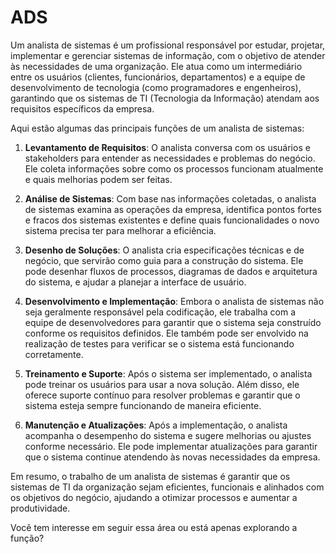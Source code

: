 # ADS

Um analista de sistemas é um profissional responsável por estudar, projetar, implementar e gerenciar sistemas de informação, com o objetivo de atender às necessidades de uma organização. Ele atua como um intermediário entre os usuários (clientes, funcionários, departamentos) e a equipe de desenvolvimento de tecnologia (como programadores e engenheiros), garantindo que os sistemas de TI (Tecnologia da Informação) atendam aos requisitos específicos da empresa.

Aqui estão algumas das principais funções de um analista de sistemas:

1. **Levantamento de Requisitos**: O analista conversa com os usuários e stakeholders para entender as necessidades e problemas do negócio. Ele coleta informações sobre como os processos funcionam atualmente e quais melhorias podem ser feitas.

2. **Análise de Sistemas**: Com base nas informações coletadas, o analista de sistemas examina as operações da empresa, identifica pontos fortes e fracos dos sistemas existentes e define quais funcionalidades o novo sistema precisa ter para melhorar a eficiência.

3. **Desenho de Soluções**: O analista cria especificações técnicas e de negócio, que servirão como guia para a construção do sistema. Ele pode desenhar fluxos de processos, diagramas de dados e arquitetura do sistema, e ajudar a planejar a interface de usuário.

4. **Desenvolvimento e Implementação**: Embora o analista de sistemas não seja geralmente responsável pela codificação, ele trabalha com a equipe de desenvolvedores para garantir que o sistema seja construído conforme os requisitos definidos. Ele também pode ser envolvido na realização de testes para verificar se o sistema está funcionando corretamente.

5. **Treinamento e Suporte**: Após o sistema ser implementado, o analista pode treinar os usuários para usar a nova solução. Além disso, ele oferece suporte contínuo para resolver problemas e garantir que o sistema esteja sempre funcionando de maneira eficiente.

6. **Manutenção e Atualizações**: Após a implementação, o analista acompanha o desempenho do sistema e sugere melhorias ou ajustes conforme necessário. Ele pode implementar atualizações para garantir que o sistema continue atendendo às novas necessidades da empresa.

Em resumo, o trabalho de um analista de sistemas é garantir que os sistemas de TI da organização sejam eficientes, funcionais e alinhados com os objetivos do negócio, ajudando a otimizar processos e aumentar a produtividade.

Você tem interesse em seguir essa área ou está apenas explorando a função?